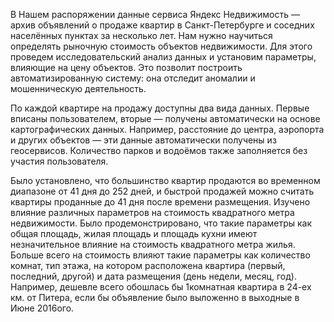 В Нашем распоряжении данные сервиса Яндекс Недвижимость — архив объявлений о продаже квартир в Санкт-Петербурге и соседних населённых пунктах за несколько лет. 
Нам нужно научиться определять рыночную стоимость объектов недвижимости. Для этого проведем исследовательский анализ данных и установим параметры, влияющие на цену объектов. 
Это позволит построить автоматизированную систему: она отследит аномалии и мошенническую деятельность.

По каждой квартире на продажу доступны два вида данных. Первые вписаны пользователем, вторые — получены автоматически на основе картографических данных. 
Например, расстояние до центра, аэропорта и других объектов — эти данные автоматически получены из геосервисов. 
Количество парков и водоёмов также заполняется без участия пользователя.

Было установлено, что большинство квартир продаются во временном диапазоне от 41 дня до 252 дней, и быстрой продажей можно считать квартиры проданные до 41 дня после времени размещения. Изучено влияние различных параметров на стоимость квадратного метра недвижимости. 
Было продемонстрировано, что такие параметры как общая площадь, жилая площадь и площадь кухни имеют незначительное влияние на стоимость квадратного метра жилья. Больше всего на стоимость влияют такие параметры как количество комнат, тип этажа, на котором расположена квартира (первый, последний, другой) и дата размещения (день недели, месяц, год). Например, дешевле всего обошлась бы 1комнатная квартира в 24-ех км. от Питера, если бы объявление было выложенно в выходные в Июне 2016ого.
